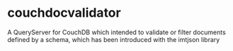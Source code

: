 # couchdocvalidator
A QueryServer for CouchDB which intended to validate or filter documents defined by a schema, which has been introduced with the imtjson library
